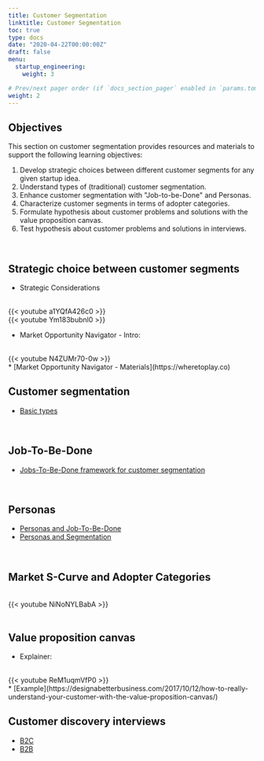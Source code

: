 ```yaml
---
title: Customer Segmentation
linktitle: Customer Segmentation
toc: true
type: docs
date: "2020-04-22T00:00:00Z"
draft: false
menu:
  startup_engineering:
    weight: 3

# Prev/next pager order (if `docs_section_pager` enabled in `params.toml`)
weight: 2
---
```


## Objectives

This section on customer segmentation provides resources and materials to support the following learning objectives:
1. Develop strategic choices between different customer segments for any given startup idea.
2. Understand types of (traditional) customer segmentation.
3. Enhance customer segmentation with "Job-to-be-Done" and Personas.
4. Characterize customer segments in terms of adopter categories.
5. Formulate hypothesis about customer problems and solutions with the value proposition canvas.
6. Test hypothesis about customer problems and solutions in interviews.

<br/>

## Strategic choice between customer segments

* Strategic Considerations
<br/>
{{< youtube a1YQfA426c0 >}}
<br/>
{{< youtube Ym183bubnl0 >}}
<br/>


* Market Opportunity Navigator - Intro:
<br/>
{{< youtube N4ZUMr70-0w >}}
<br/>
* [Market Opportunity Navigator - Materials](https://wheretoplay.co)

<br/>

## Customer segmentation
* [Basic types](https://www.marketing91.com/types-of-customer-segments/)

<br/>

## Job-To-Be-Done
* [Jobs-To-Be-Done framework for customer segmentation](https://uxdesign.cc/8-things-to-use-in-jobs-to-be-done-framework-for-product-development-4ae7c6f3c30b)

<br/>

## Personas
* [Personas and Job-To-Be-Done](https://www.nngroup.com/articles/personas-jobs-be-done/)
* [Personas and Segmentation](https://medium.com/@emmaboulton/joining-the-dots-between-b2b-customer-segments-and-personas-59f128d1d60f)

<br/>

## Market S-Curve and Adopter Categories
<br/>
{{< youtube NiNoNYLBabA >}}
<br/><br/>

## Value proposition canvas
* Explainer:
<br/>
{{< youtube ReM1uqmVfP0 >}}
<br/>
* [Example](https://designabetterbusiness.com/2017/10/12/how-to-really-understand-your-customer-with-the-value-proposition-canvas/)


<br/>

## Customer discovery interviews
* [B2C](https://www.youtube.com/watch?v=OTkP2JDeGWM)
* [B2B](https://leanb2bbook.com/blog/b2b-customer-discovery-interview-questions-the-master-list/)

